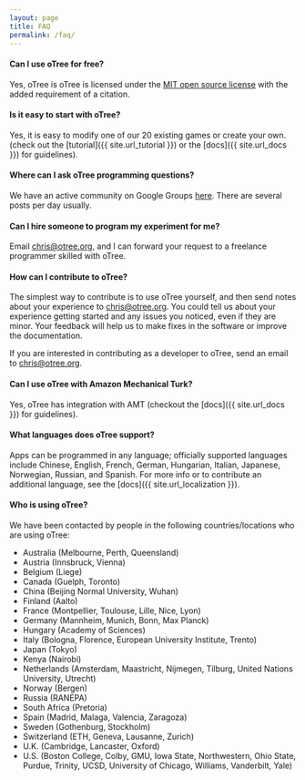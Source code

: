 ```yaml
---
layout: page
title: FAQ
permalink: /faq/
---
```


#### Can I use oTree for free?

Yes, oTree is oTree is licensed under the
<a href="http://opensource.org/licenses/MIT" target="_blank">MIT open source license</a>
with the added requirement of a citation.

#### Is it easy to start with oTree?

Yes, it is easy to modify one of our 20 existing games or create your own.
(check out the [tutorial]({{ site.url_tutorial }}) or the [docs]({{ site.url_docs }}) for guidelines).

#### Where can I ask oTree programming questions?

We have an active community on Google Groups
[here](https://groups.google.com/forum/#!forum/otree).
There are several posts per day usually.

#### Can I hire someone to program my experiment for me?

Email chris@otree.org, and I can forward your request to 
a freelance programmer skilled with oTree.

#### How can I contribute to oTree?

The simplest way to contribute is to use oTree yourself,
and then send notes about your experience to chris@otree.org.
You could tell us about your experience getting started and any issues you noticed,
even if they are minor. Your feedback will help us to make fixes in the software or improve the documentation.

If you are interested in contributing as a developer to oTree, send an email to chris@otree.org.

#### Can I use oTree with Amazon Mechanical Turk?

Yes, oTree has integration with AMT
(checkout the [docs]({{ site.url_docs }}) for guidelines).

#### What languages does oTree support?

Apps can be programmed in any language; officially supported languages include
Chinese, English, French, German, Hungarian, Italian, Japanese, Norwegian, Russian, and Spanish.
For more info or to contribute an additional language, see the [docs]({{ site.url_localization }}).

#### Who is using oTree?

We have been contacted by people in the following countries/locations who are using oTree:

- Australia (Melbourne, Perth, Queensland)
- Austria (Innsbruck, Vienna)
- Belgium (Liege)
- Canada (Guelph, Toronto)
- China (Beijing Normal University, Wuhan)
- Finland (Aalto)
- France (Montpellier, Toulouse, Lille, Nice, Lyon)
- Germany (Mannheim, Munich, Bonn, Max Planck)
- Hungary (Academy of Sciences)
- Italy (Bologna, Florence, European University Institute, Trento)
- Japan (Tokyo)
- Kenya (Nairobi)
- Netherlands (Amsterdam, Maastricht, Nijmegen, Tilburg, United Nations University, Utrecht)
- Norway (Bergen)
- Russia (RANEPA)
- South Africa (Pretoria)
- Spain (Madrid, Malaga, Valencia, Zaragoza)
- Sweden (Gothenburg, Stockholm)
- Switzerland (ETH, Geneva, Lausanne, Zurich)
- U.K. (Cambridge, Lancaster, Oxford)
- U.S. (Boston College, Colby, GMU, Iowa State, Northwestern, Ohio State, Purdue, Trinity, UCSD, University of Chicago, Williams, Vanderbilt, Yale)